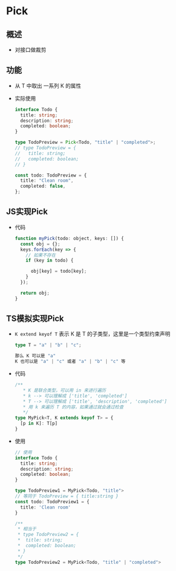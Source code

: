 # Pick

## 概述

  - 对接口做裁剪

## 功能

  - 从 T 中取出 一系列 K 的属性

  - 实际使用

    ```ts
    interface Todo {
      title: string;
      description: string;
      completed: boolean;
    }

    type TodoPreview = Pick<Todo, "title" | "completed">;
    // type TodoPreview = {
    //   title: string;
    //   completed: boolean;
    // }

    const todo: TodoPreview = {
      title: "Clean room",
      completed: false,
    };
    ```

## JS实现Pick

  - 代码

    ```js
    function myPick(todo: object, keys: []) {
      const obj = {};
      keys.forEach(key => {
        // 如果不存在
        if (key in todo) {

          obj[key] = todo[key];
        }
      });

      return obj;
    }
    ```

## TS模拟实现Pick

  - `K extend keyof T` 表示 K 是 T 的子类型，这里是一个类型约束声明

    ```ts
    type T = "a" | "b" | "c";

    那么 K 可以是 "a"
    K 也可以是 "a" | "c" 或者 "a" | "b" | "c" 等

    ```

  - 代码

    ```ts
    /**
       * K 是联合类型，可以用 in 来进行遍历
       * k --> 可以理解成 ['title', 'completed']
       * T --> 可以理解成 ['title', 'description', 'completed']
       * 用 k 来遍历 T 的内容，如果通过就会通过检查
       */
    type MyPick<T, K extends keyof T> = {
      [p in K]: T[p]
    }
    ```

  - 使用

    ```ts
    // 使用
    interface Todo {
      title: string;
      description: string;
      completed: boolean;
    }

    type TodoPreview1 = MyPick<Todo, "title">
    // 等同于 TodoPreview = { title:string }
    const todo: TodoPreview1 = {
      title: 'Clean room'
    }

    /**
     * 相当于
     * type TodoPreview2 = {
     *  title: string;
     *  completed: boolean;
     * }
     */
    type TodoPreview2 = MyPick<Todo, "title" | "completed">
    ```
